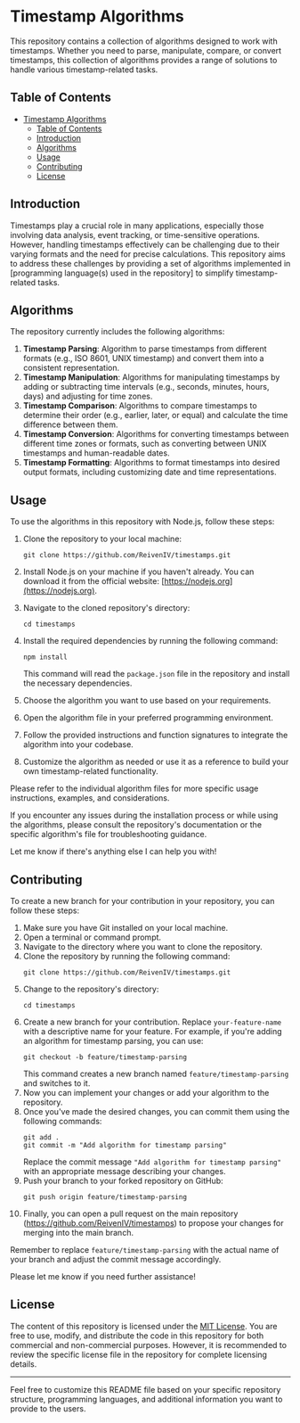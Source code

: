 
# Timestamp Algorithms

This repository contains a collection of algorithms designed to work with timestamps. Whether you need to parse, manipulate, compare, or convert timestamps, this collection of algorithms provides a range of solutions to handle various timestamp-related tasks.

## Table of Contents

- [Timestamp Algorithms](#timestamp-algorithms)
  - [Table of Contents](#table-of-contents)
  - [Introduction](#introduction)
  - [Algorithms](#algorithms)
  - [Usage](#usage)
  - [Contributing](#contributing)
  - [License](#license)

## Introduction

Timestamps play a crucial role in many applications, especially those involving data analysis, event tracking, or time-sensitive operations. However, handling timestamps effectively can be challenging due to their varying formats and the need for precise calculations. This repository aims to address these challenges by providing a set of algorithms implemented in [programming language(s) used in the repository] to simplify timestamp-related tasks.

## Algorithms

The repository currently includes the following algorithms:

1. **Timestamp Parsing**: Algorithm to parse timestamps from different formats (e.g., ISO 8601, UNIX timestamp) and convert them into a consistent representation.
2. **Timestamp Manipulation**: Algorithms for manipulating timestamps by adding or subtracting time intervals (e.g., seconds, minutes, hours, days) and adjusting for time zones.
3. **Timestamp Comparison**: Algorithms to compare timestamps to determine their order (e.g., earlier, later, or equal) and calculate the time difference between them.
4. **Timestamp Conversion**: Algorithms for converting timestamps between different time zones or formats, such as converting between UNIX timestamps and human-readable dates.
5. **Timestamp Formatting**: Algorithms to format timestamps into desired output formats, including customizing date and time representations.



## Usage

To use the algorithms in this repository with Node.js, follow these steps:

1. Clone the repository to your local machine:
   ```
   git clone https://github.com/ReivenIV/timestamps.git
   ```

2. Install Node.js on your machine if you haven't already. You can download it from the official website: [https://nodejs.org](https://nodejs.org).

3. Navigate to the cloned repository's directory:
   ```
   cd timestamps
   ```

4. Install the required dependencies by running the following command:
   ```
   npm install
   ```

   This command will read the `package.json` file in the repository and install the necessary dependencies.

5. Choose the algorithm you want to use based on your requirements.

6. Open the algorithm file in your preferred programming environment.

7. Follow the provided instructions and function signatures to integrate the algorithm into your codebase.

8. Customize the algorithm as needed or use it as a reference to build your own timestamp-related functionality.

Please refer to the individual algorithm files for more specific usage instructions, examples, and considerations.

If you encounter any issues during the installation process or while using the algorithms, please consult the repository's documentation or the specific algorithm's file for troubleshooting guidance.

Let me know if there's anything else I can help you with!

## Contributing

To create a new branch for your contribution in your repository, you can follow these steps:

1. Make sure you have Git installed on your local machine.
2. Open a terminal or command prompt.
3. Navigate to the directory where you want to clone the repository.
4. Clone the repository by running the following command:
   ```
   git clone https://github.com/ReivenIV/timestamps.git
   ```
5. Change to the repository's directory:
   ```
   cd timestamps
   ```
6. Create a new branch for your contribution. Replace `your-feature-name` with a descriptive name for your feature. For example, if you're adding an algorithm for timestamp parsing, you can use:
   ```
   git checkout -b feature/timestamp-parsing
   ```
   This command creates a new branch named `feature/timestamp-parsing` and switches to it.
7. Now you can implement your changes or add your algorithm to the repository.
8. Once you've made the desired changes, you can commit them using the following commands:
   ```
   git add .
   git commit -m "Add algorithm for timestamp parsing"
   ```
   Replace the commit message `"Add algorithm for timestamp parsing"` with an appropriate message describing your changes.
9. Push your branch to your forked repository on GitHub:
   ```
   git push origin feature/timestamp-parsing
   ```
10. Finally, you can open a pull request on the main repository (https://github.com/ReivenIV/timestamps) to propose your changes for merging into the main branch.

Remember to replace `feature/timestamp-parsing` with the actual name of your branch and adjust the commit message accordingly.

Please let me know if you need further assistance!

## License

The content of this repository is licensed under the [MIT License](LICENSE). You are free to use, modify, and distribute the code in this repository for both commercial and non-commercial purposes. However, it is recommended to review the specific license file in the repository for complete licensing details.

---

Feel free to customize this README file based on your specific repository structure, programming languages, and additional information you want to provide to the users.